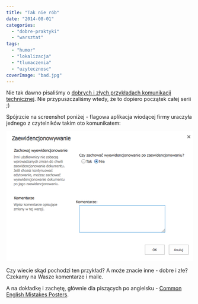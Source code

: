 ```yaml
---
title: "Tak nie rób"
date: "2014-08-01"
categories: 
  - "dobre-praktyki"
  - "warsztat"
tags: 
  - "humor"
  - "lokalizacja"
  - "tlumaczenia"
  - "uzytecznosc"
coverImage: "bad.jpg"
---
```


Nie tak dawno pisaliśmy o [dobrych i złych przykładach komunikacji technicznej](http://techwriter.pl/dokumentacja-uzytkownika-przyklady-dobre-i-zle/). Nie przypuszczaliśmy wtedy, że to dopiero początek całej serii ;)

Spójrzcie na screenshot poniżej - flagowa aplikacja wiodącej firmy uraczyła jednego z czytelników takim oto komunikatem:

[![zaewidencjonowywanie](images/zaewidencjonowywanie.png)](http://techwriter.pl/wp-content/uploads/2014/07/zaewidencjonowywanie.png)

Czy wiecie skąd pochodzi ten przykład? A może znacie inne - dobre i złe? Czekamy na Wasze komentarze i maile.

A na dokładkę i zachętę, głównie dla piszących po angielsku - [Common English Mistakes Posters](http://thetecnica.com/2014/06/most-common-english-language-mistakes-portrayed-by-hilarious-posters).

